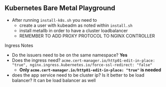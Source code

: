 ## Kubernetes Bare Metal Playground


- After running `install-k8s.sh` you need to
  - create a user with kubeadm as noted within `install.sh`
  - install metallb in order to have a cluster loadbalancer
  - REMEMBER TO ADD PROXY PROTOCOL TO NGINX CONTROLLER

Ingress Notes

- Do the issuers need to be on the same namespace? **Yes**
- Does the ingress need? `acme.cert-manager.io/http01-edit-in-place: "true", nginx.ingress.kubernetes.io/force-ssl-redirect: "false"`
  - **Only `acme.cert-manager.io/http01-edit-in-place: "true"` is needed**
- does the app service need to be cluster ip? Is it better to be load balancer? It can be load balancer as well